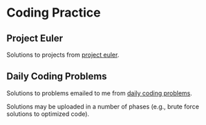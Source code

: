 # Coding Practice

## Project Euler

Solutions to projects from [project euler](projecteuler.net). 

## Daily Coding Problems

Solutions to problems emailed to me from [daily coding problems](https://www.dailycodingproblem.com/).


Solutions may be uploaded in a number of phases (e.g., brute force solutions to optimized code).
